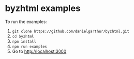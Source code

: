 # byzhtml examples

To run the examples:

1. `git clone https://github.com/danielgarthur/byzhtml.git`
2. `cd byzhtml`
3. `npm install`
4. `npm run examples`
5. Go to [http://localhost:3000](http://localhost:3000)
